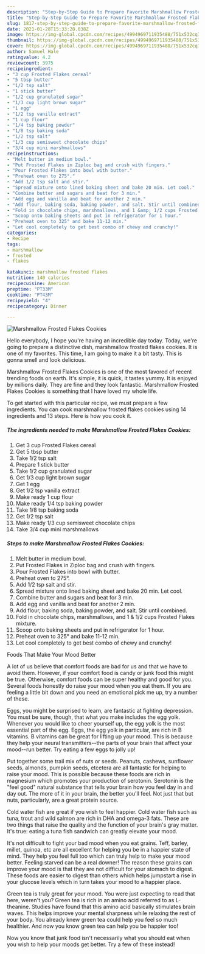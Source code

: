 ```yaml
---
description: "Step-by-Step Guide to Prepare Favorite Marshmallow Frosted Flakes Cookies"
title: "Step-by-Step Guide to Prepare Favorite Marshmallow Frosted Flakes Cookies"
slug: 1817-step-by-step-guide-to-prepare-favorite-marshmallow-frosted-flakes-cookies
date: 2021-01-28T15:33:28.038Z
image: https://img-global.cpcdn.com/recipes/4994969711935488/751x532cq70/marshmallow-frosted-flakes-cookies-recipe-main-photo.jpg
thumbnail: https://img-global.cpcdn.com/recipes/4994969711935488/751x532cq70/marshmallow-frosted-flakes-cookies-recipe-main-photo.jpg
cover: https://img-global.cpcdn.com/recipes/4994969711935488/751x532cq70/marshmallow-frosted-flakes-cookies-recipe-main-photo.jpg
author: Samuel Hale
ratingvalue: 4.2
reviewcount: 3975
recipeingredient:
- "3 cup Frosted Flakes cereal"
- "5 tbsp butter"
- "1/2 tsp salt"
- "1 stick butter"
- "1/2 cup granulated sugar"
- "1/3 cup light brown sugar"
- "1 egg"
- "1/2 tsp vanilla extract"
- "1 cup flour"
- "1/4 tsp baking powder"
- "1/8 tsp baking soda"
- "1/2 tsp salt"
- "1/3 cup semisweet chocolate chips"
- "3/4 cup mini marshmallows"
recipeinstructions:
- "Melt butter in medium bowl."
- "Put Frosted Flakes in Ziploc bag and crush with fingers."
- "Pour Frosted Flakes into bowl with butter."
- "Preheat oven to 275°."
- "Add 1/2 tsp salt and stir."
- "Spread mixture onto lined baking sheet and bake 20 min. Let cool."
- "Combine butter and sugars and beat for 3 min."
- "Add egg and vanilla and beat for another 2 min."
- "Add flour, baking soda, baking powder, and salt. Stir until combined."
- "Fold in chocolate chips, marshmallows, and 1 &amp; 1/2 cups Frosted Flakes mixture."
- "Scoop onto baking sheets and put in refrigerator for 1 hour."
- "Preheat oven to 325° and bake 11-12 min."
- "Let cool completely to get best combo of chewy and crunchy!"
categories:
- Recipe
tags:
- marshmallow
- frosted
- flakes

katakunci: marshmallow frosted flakes 
nutrition: 140 calories
recipecuisine: American
preptime: "PT33M"
cooktime: "PT43M"
recipeyield: "4"
recipecategory: Dinner

---
```



![Marshmallow Frosted Flakes Cookies](https://img-global.cpcdn.com/recipes/4994969711935488/751x532cq70/marshmallow-frosted-flakes-cookies-recipe-main-photo.jpg)

Hello everybody, I hope you're having an incredible day today. Today, we're going to prepare a distinctive dish, marshmallow frosted flakes cookies. It is one of my favorites. This time, I am going to make it a bit tasty. This is gonna smell and look delicious.

Marshmallow Frosted Flakes Cookies is one of the most favored of recent trending foods on earth. It's simple, it is quick, it tastes yummy. It is enjoyed by millions daily. They are fine and they look fantastic. Marshmallow Frosted Flakes Cookies is something that I have loved my whole life.




To get started with this particular recipe, we must prepare a few ingredients. You can cook marshmallow frosted flakes cookies using 14 ingredients and 13 steps. Here is how you cook it.

<!--inarticleads1-->

##### The ingredients needed to make Marshmallow Frosted Flakes Cookies:

1. Get 3 cup Frosted Flakes cereal
1. Get 5 tbsp butter
1. Take 1/2 tsp salt
1. Prepare 1 stick butter
1. Take 1/2 cup granulated sugar
1. Get 1/3 cup light brown sugar
1. Get 1 egg
1. Get 1/2 tsp vanilla extract
1. Make ready 1 cup flour
1. Make ready 1/4 tsp baking powder
1. Take 1/8 tsp baking soda
1. Get 1/2 tsp salt
1. Make ready 1/3 cup semisweet chocolate chips
1. Take 3/4 cup mini marshmallows




<!--inarticleads2-->

##### Steps to make Marshmallow Frosted Flakes Cookies:

1. Melt butter in medium bowl.
1. Put Frosted Flakes in Ziploc bag and crush with fingers.
1. Pour Frosted Flakes into bowl with butter.
1. Preheat oven to 275°.
1. Add 1/2 tsp salt and stir.
1. Spread mixture onto lined baking sheet and bake 20 min. Let cool.
1. Combine butter and sugars and beat for 3 min.
1. Add egg and vanilla and beat for another 2 min.
1. Add flour, baking soda, baking powder, and salt. Stir until combined.
1. Fold in chocolate chips, marshmallows, and 1 &amp; 1/2 cups Frosted Flakes mixture.
1. Scoop onto baking sheets and put in refrigerator for 1 hour.
1. Preheat oven to 325° and bake 11-12 min.
1. Let cool completely to get best combo of chewy and crunchy!




Foods That Make Your Mood Better


A lot of us believe that comfort foods are bad for us and that we have to avoid them. However, if your comfort food is candy or junk food this might be true. Otherwise, comfort foods can be super healthy and good for you. Several foods honestly do raise your mood when you eat them. If you are feeling a little bit down and you need an emotional pick me up, try a number of these.

Eggs, you might be surprised to learn, are fantastic at fighting depression. You must be sure, though, that what you make includes the egg yolk. Whenever you would like to cheer yourself up, the egg yolk is the most essential part of the egg. Eggs, the egg yolk in particular, are rich in B vitamins. B vitamins can be great for lifting up your mood. This is because they help your neural transmitters--the parts of your brain that affect your mood--run better. Try eating a few eggs to jolly up!

Put together some trail mix of nuts or seeds. Peanuts, cashews, sunflower seeds, almonds, pumpkin seeds, etcetera are all fantastic for helping to raise your mood. This is possible because these foods are rich in magnesium which promotes your production of serotonin. Serotonin is the "feel good" natural substance that tells your brain how you feel day in and day out. The more of it in your brain, the better you'll feel. Not just that but nuts, particularly, are a great protein source.

Cold water fish are great if you wish to feel happier. Cold water fish such as tuna, trout and wild salmon are rich in DHA and omega-3 fats. These are two things that raise the quality and the function of your brain's gray matter. It's true: eating a tuna fish sandwich can greatly elevate your mood. 

It's not difficult to fight your bad mood when you eat grains. Teff, barley, millet, quinoa, etc are all excellent for helping you be in a happier state of mind. They help you feel full too which can truly help to make your mood better. Feeling starved can be a real downer! The reason these grains can improve your mood is that they are not difficult for your stomach to digest. These foods are easier to digest than others which helps jumpstart a rise in your glucose levels which in turn takes your mood to a happier place.

Green tea is truly great for your mood. You were just expecting to read that here, weren't you? Green tea is rich in an amino acid referred to as L-theanine. Studies have found that this amino acid basically stimulates brain waves. This helps improve your mental sharpness while relaxing the rest of your body. You already knew green tea could help you feel so much healthier. And now you know green tea can help you be happier too!

Now you know that junk food isn't necessarily what you should eat when you wish to help your moods get better. Try a few of these instead!

